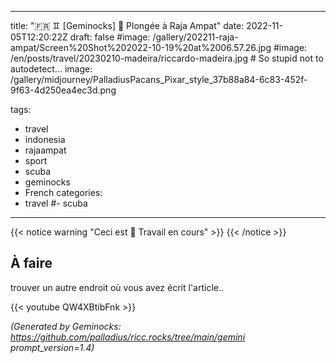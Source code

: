 <!-- Generated by Geminock vVER . cache_key='0a1091e0349af123a464233129bf22b0674da35e3d73bbb2d4e8166f0254124a-fr.yaml' --> 
---
title: "🇫🇷 ♊ [Geminocks] 🚧 Plongée à Raja Ampat"
date: 2022-11-05T12:20:22Z
draft: false
#image: /gallery/202211-raja-ampat/Screen%20Shot%202022-10-19%20at%2006.57.26.jpg
#image: /en/posts/travel/20230210-madeira/riccardo-madeira.jpg # So stupid not to autodetect...
image: /gallery/midjourney/PalladiusPacans_Pixar_style_37b88a84-6c83-452f-9f63-4d250ea4ec3d.png

tags: 
- travel
- indonesia
- rajaampat
- sport
- scuba
- geminocks
- French
categories:
- travel
#- scuba
---

{{< notice warning "Ceci est 🚧 Travail en cours" >}}
{{< /notice >}}

## À faire

trouver un autre endroit où vous avez écrit l'article..

{{< youtube QW4XBtibFnk >}}


*(Generated by Geminocks: https://github.com/palladius/ricc.rocks/tree/main/gemini prompt_version=1.4)*